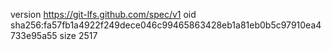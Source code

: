 version https://git-lfs.github.com/spec/v1
oid sha256:fa57fb1a4922f249dece046c99465863428eb1a81eb0b5c97910ea4733e95a55
size 2517
